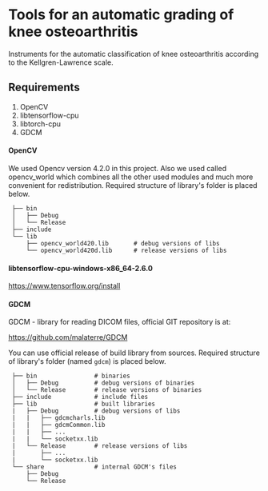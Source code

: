 # Tools for an automatic grading of knee osteoarthritis

Instruments for the automatic classification of knee osteoarthritis according to the Kellgren-Lawrence scale.

## Requirements
1. OpenCV
2. libtensorflow-cpu
2. libtorch-cpu
3. GDCM

#### OpenCV

We used Opencv version 4.2.0 in this project. Also we used called opencv_world which combines all the other used modules and much more convenient for redistribution. Required structure of library's folder is placed below.
```
 ├── bin                
 │   ├── Debug          
 │   └── Release        
 ├── include           
 └── lib 
     ├── opencv_world420.lib       # debug versions of libs
     └── opencv_world420d.lib      # release versions of libs
```

#### libtensorflow-cpu-windows-x86_64-2.6.0

https://www.tensorflow.org/install

#### GDCM

GDCM - library for reading DICOM files, official GIT repository is at:

https://github.com/malaterre/GDCM

You can use official release of build library from sources. Required structure of library's folder (named `gdcm`) is placed below.
```
 ├── bin                # binaries
 │   ├── Debug          # debug versions of binaries
 │   └── Release        # release versions of binaries
 ├── include            # include files
 ├── lib                # built libraries
 |   ├── Debug          # debug versions of libs
 |   |   ├── gdcmcharls.lib
 |   |   ├── gdcmCommon.lib
 |   |   ├── ...
 |   |   └── socketxx.lib
 |   └── Release        # release versions of libs
 |       ├── ...
 |       └── socketxx.lib
 └── share              # internal GDCM's files
     ├── Debug          
     └── Release        
```
